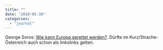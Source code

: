 ```yaml
---
title: ""
date: "2018-05-30"
categories: 
  - "journal"
---
```


George Soros: [Wie kann Europa gerettet werden?](https://derstandard.at/2000080645307/Wie-kann-Europa-gerettet-werden). Dürfte im Kurz/Strache-Österreich auch schon als linkslinks gelten.

